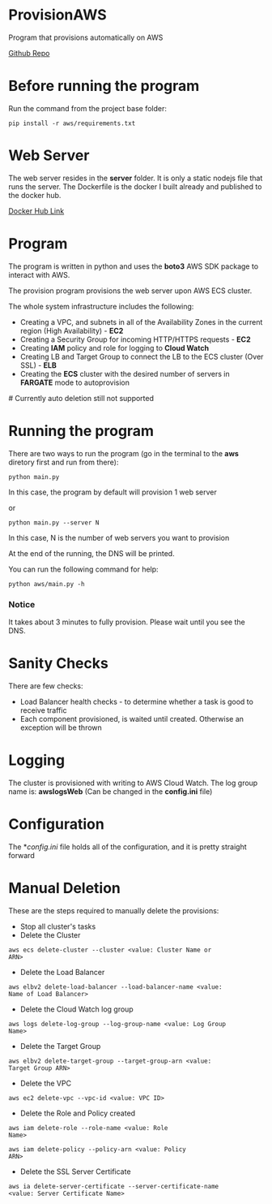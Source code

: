 # ProvisionAWS
Program that provisions automatically on AWS

[Github Repo](https://github.com/AmitBenAmi/ProvisionAWS)

# Before running the program
Run the command from the project base folder:

<code>pip install -r aws/requirements.txt</code>

# Web Server
The web server resides in the **server** folder. It is only a static nodejs file that runs the server. The Dockerfile is the docker I built already and published to the docker hub.

[Docker Hub Link](https://hub.docker.com/repository/docker/amitbenami/server-details)

# Program
The program is written in python and uses the **boto3** AWS SDK package to interact with AWS.

The provision program provisions the web server upon AWS ECS cluster.

The whole system infrastructure includes the following:

* Creating a VPC, and subnets in all of the Availability Zones in the current region (High Availability) - **EC2**
* Creating a Security Group for incoming HTTP/HTTPS requests - **EC2**
* Creating **IAM** policy and role for logging to **Cloud Watch**
* Creating LB and Target Group to connect the LB to the ECS cluster (Over SSL) - **ELB**
* Creating the **ECS** cluster with the desired number of servers in **FARGATE** mode to autoprovision

\# Currently auto deletion still not supported

# Running the program
There are two ways to run the program (go in the terminal to the **aws** diretory first and run from there):

<Code>python main.py</Code>

In this case, the program by default will provision 1 web server

or

<Code>python main.py --server N</Code>

In this case, N is the number of web servers you want to provision

At the end of the running, the DNS will be printed.

You can run the following command for help:

<code>python aws/main.py -h</code>

### Notice
It takes about 3 minutes to fully provision. Please wait until you see the DNS.

# Sanity Checks
There are few checks:

* Load Balancer health checks - to determine whether a task is good to receive traffic
* Each component provisioned, is waited until created. Otherwise an exception will be thrown

# Logging
The cluster is provisioned with writing to AWS Cloud Watch. The log group name is: **awslogsWeb** (Can be changed in the **config.ini** file)

# Configuration
The **config.ini* file holds all of the configuration, and it is pretty straight forward

# Manual Deletion
These are the steps required to manually delete the provisions:

* Stop all cluster's tasks
* Delete the Cluster

<code>aws ecs delete-cluster --cluster <value: Cluster Name or ARN></code>

* Delete the Load Balancer

<code>aws elbv2 delete-load-balancer --load-balancer-name <value: Name of Load Balancer></code>

* Delete the Cloud Watch log group

<code>aws logs delete-log-group --log-group-name <value: Log Group Name></code>

* Delete the Target Group

<code>aws elbv2 delete-target-group --target-group-arn <value: Target Group ARN></code>

* Delete the VPC

<code>aws ec2 delete-vpc --vpc-id <value: VPC ID></code>

* Delete the Role and Policy created

<code>aws iam delete-role --role-name <value: Role Name></code>

<code>aws iam delete-policy --policy-arn <value: Policy ARN></code>

* Delete the SSL Server Certificate

<code>aws ia delete-server-certificate --server-certificate-name <value: Server Certificate Name></code>